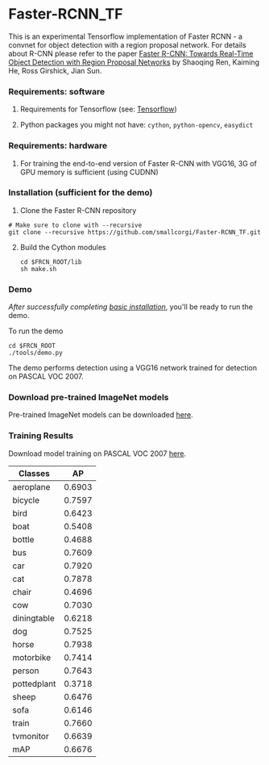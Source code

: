 # Faster-RCNN_TF

This is an experimental Tensorflow implementation of Faster RCNN - a convnet for object detection with a region proposal network.
For details about R-CNN please refer to the paper [Faster R-CNN: Towards Real-Time Object Detection with Region Proposal Networks](http://arxiv.org/pdf/1506.01497v3.pdf) by Shaoqing Ren, Kaiming He, Ross Girshick, Jian Sun.


### Requirements: software

1. Requirements for Tensorflow (see: [Tensorflow](https://www.tensorflow.org/))

2. Python packages you might not have: `cython`, `python-opencv`, `easydict`

### Requirements: hardware

1. For training the end-to-end version of Faster R-CNN with VGG16, 3G of GPU memory is sufficient (using CUDNN)

### Installation (sufficient for the demo)

1. Clone the Faster R-CNN repository
  ```Shell
  # Make sure to clone with --recursive
  git clone --recursive https://github.com/smallcorgi/Faster-RCNN_TF.git
  ```

2. Build the Cython modules
    ```Shell
    cd $FRCN_ROOT/lib
    sh make.sh
    ```

### Demo

*After successfully completing [basic installation](#installation-sufficient-for-the-demo)*, you'll be ready to run the demo.

To run the demo
```Shell
cd $FRCN_ROOT
./tools/demo.py
```
The demo performs detection using a VGG16 network trained for detection on PASCAL VOC 2007.

### Download pre-trained ImageNet models

Pre-trained ImageNet models can be downloaded [here](https://drive.google.com/open?id=0ByuDEGFYmWsbNVF5eExySUtMZmM).

### Training Results

Download model training on PASCAL VOC 2007 [here](https://drive.google.com/open?id=0ByuDEGFYmWsbZ0EzeUlHcGFIVWM).

| Classes       | AP     |
|-------------|--------|
| aeroplane   | 0.6903 |
| bicycle     | 0.7597 |
| bird        | 0.6423 |
| boat        | 0.5408 |
| bottle      | 0.4688 |
| bus         | 0.7609 |
| car         | 0.7920 |
| cat         | 0.7878 |
| chair       | 0.4696 |
| cow         | 0.7030 |
| diningtable | 0.6218 |
| dog         | 0.7525 |
| horse       | 0.7938 |
| motorbike   | 0.7414 |
| person      | 0.7643 |
| pottedplant | 0.3718 |
| sheep       | 0.6476 |
| sofa        | 0.6146 |
| train       | 0.7660 |
| tvmonitor   | 0.6639 |
| mAP        | 0.6676 |



